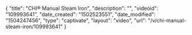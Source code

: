 {
    "title": "CHI&reg; Manual Steam Iron",
    "description": "",
    "videoid": "109993641",
    "date_created": "1502523551",
    "date_modified": "1504247456",
    "type": "captivate",
    "layout": "video",
    "url": "\/v\/chi-manual-steam-iron\/109993641"
}